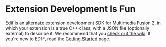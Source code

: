 # Extension Development Is Fun
Edif is an alternate extension development SDK for Multimedia Fusion 2, in which your extension is a true C++ class, with a JSON file (optionally external) to describe it. We recommend that you [check out the wiki](./wiki/). If you're new to EDIF, read the [Getting Started](./wiki/Getting-Started) page.
